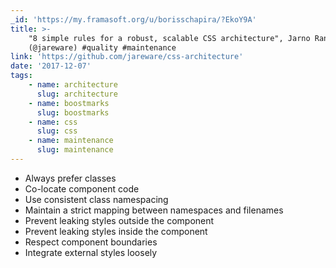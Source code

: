 ```yaml
---
_id: 'https://my.framasoft.org/u/borisschapira/?EkoY9A'
title: >-
    "8 simple rules for a robust, scalable CSS architecture", Jarno Rantanen
    (@jareware) #quality #maintenance
link: 'https://github.com/jareware/css-architecture'
date: '2017-12-07'
tags:
    - name: architecture
      slug: architecture
    - name: boostmarks
      slug: boostmarks
    - name: css
      slug: css
    - name: maintenance
      slug: maintenance
---
```


<div class="markdown"><ul>
<li>Always prefer classes</li>
<li>Co-locate component code</li>
<li>Use consistent class namespacing</li>
<li>Maintain a strict mapping between namespaces and filenames</li>
<li>Prevent leaking styles outside the component</li>
<li>Prevent leaking styles inside the component</li>
<li>Respect component boundaries</li>
<li>Integrate external styles loosely<br />
</li>
</ul></div>
